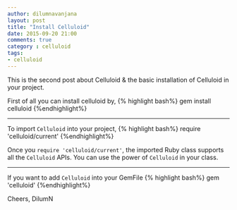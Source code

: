```yaml
---
author: dilumnavanjana
layout: post
title: "Install Celluloid"
date: 2015-09-20 21:00
comments: true
category : celluloid
tags:
- celluloid
---
```


This is the second post about Celluloid & the basic installation of Celluloid in your project.

First of all you can install celluloid by,
{% highlight bash%}
gem install celluloid
{%endhighlight%}

---

To import `Celluloid` into your project,
{% highlight bash%}
require 'celluloid/current'
{%endhighlight%}

Once you `require 'celluloid/current'`, the imported Ruby class supports all the `Celluloid` APIs. You can use the power of `Celluloid` in your class.

---

If you want to add `Celluloid` into your GemFile
{% highlight bash%}
gem 'celluloid'
{%endhighlight%}


Cheers,
DilumN
